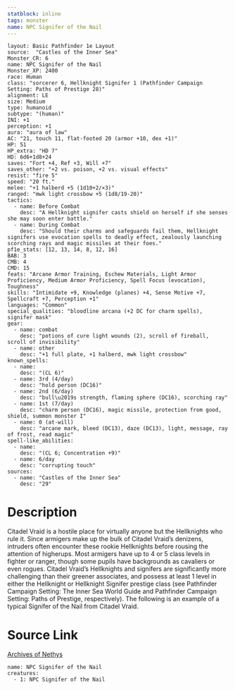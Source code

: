 ```yaml
---
statblock: inline
tags: monster
name: NPC Signifer of the Nail
---
```

```statblock
layout: Basic Pathfinder 1e Layout
source:  "Castles of the Inner Sea"
Monster_CR: 6
name: NPC Signifer of the Nail
Monster_XP: 2400
race: Human
class: "sorcerer 6, Hellknight Signifer 1 (Pathfinder Campaign Setting: Paths of Prestige 28)"
alignment: LE
size: Medium
type: humanoid
subtype: "(human)"
INI: +1
perception: +1
aura: "aura of law"
AC: "21, touch 11, flat-footed 20 (armor +10, dex +1)"
HP: 51
HP_extra: "HD 7"
HD: 6d6+1d8+24
saves: "Fort +4, Ref +3, Will +7"
saves_other: "+2 vs. poison, +2 vs. visual effects"
resist: "fire 5"
speed: "20 ft."
melee: "+1 halberd +5 (1d10+2/×3)"
ranged: "mwk light crossbow +5 (1d8/19-20)"
tactics:
  - name: Before Combat
    desc: "A Hellknight signifer casts shield on herself if she senses she may soon enter battle."
  - name: During Combat
    desc: "Should their charms and safeguards fail them, Hellknight signifers use evocation spells to deadly effect, zealously launching scorching rays and magic missiles at their foes."
pf1e_stats: [12, 13, 14, 8, 12, 16]
BAB: 3
CMB: 4
CMD: 15
feats: "Arcane Armor Training, Eschew Materials, Light Armor Proficiency, Medium Armor Proficiency, Spell Focus (evocation), Toughness"
skills: "Intimidate +9, Knowledge (planes) +4, Sense Motive +7, Spellcraft +7, Perception +1"
languages: "Common"
special_qualities: "bloodline arcana (+2 DC for charm spells), signifer mask"
gear:
  - name: combat
    desc: "potions of cure light wounds (2), scroll of fireball, scroll of invisibility"
  - name: other
    desc: "+1 full plate, +1 halberd, mwk light crossbow"
known_spells:
  - name:
    desc: "(CL 6)"
  - name: 3rd (4/day)
    desc: "hold person (DC16)"
  - name: 2nd (6/day)
    desc: "bull\u2019s strength, flaming sphere (DC16), scorching ray"
  - name: 1st (7/day)
    desc: "charm person (DC16), magic missile, protection from good, shield, summon monster I"
  - name: 0 (at-will)
    desc: "arcane mark, bleed (DC13), daze (DC13), light, message, ray of frost, read magic"
spell-like_abilities:
  - name:
    desc: "(CL 6; Concentration +9)"
  - name: 6/day
    desc: "corrupting touch"
sources:
  - name: "Castles of the Inner Sea"
    desc: "29"
```
# Description
Citadel Vraid is a hostile place for virtually anyone but the Hellknights who rule it. Since armigers make up the bulk of Citadel Vraid’s denizens, intruders often encounter these rookie Hellknights before rousing the attention of higherups. Most armigers have up to 4 or 5 class levels in fighter or ranger, though some pupils have backgrounds as cavaliers or even rogues. Citadel Vraid’s Hellknights and signifers are significantly more challenging than their greener associates, and possess at least 1 level in either the Hellknight or Hellknight Signifer prestige class (see Pathfinder Campaign Setting: The Inner Sea World Guide and Pathfinder Campaign Setting: Paths of Prestige, respectively). The following is an example of a typical Signifer of the Nail from Citadel Vraid.
# Source Link
[Archives of Nethys](https://aonprd.com/NPCDisplay.aspx?ItemName=Signifer%20of%20the%20Nail)
```encounter-table
name: NPC Signifer of the Nail
creatures:
  - 1: NPC Signifer of the Nail
```
